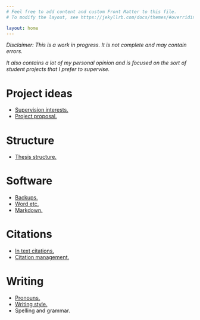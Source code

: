 ```yaml
---
# Feel free to add content and custom Front Matter to this file.
# To modify the layout, see https://jekyllrb.com/docs/themes/#overriding-theme-defaults

layout: home
---
```


*Disclaimer: This is a work in progress. It is not complete and may contain errors.*

*It also contains a lot of my personal opinion and is focused on the sort of student projects that I prefer to supervise.*

# Project ideas

- [Supervision interests.](/interests)
- [Project proposal.](/proposal)

# Structure

- [Thesis structure.](/structure)

# Software

- [Backups.](backups)
- [Word etc.](/word)
- [Markdown.]()

# Citations

- [In text citations.](/in_text_cite)
- [Citation management.](/citation_management)

# Writing

- [Pronouns.](/pronouns)
- [Writing style.](/style)
- Spelling and grammar.
